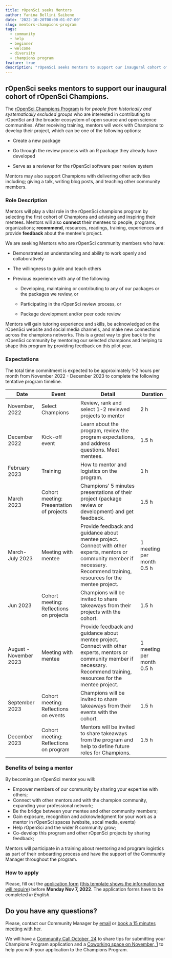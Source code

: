 ```yaml
---
title: rOpenSci seeks Mentors 
author: Yanina Bellini Saibene
date: '2022-10-20T00:00:01-07:00'
slug: mentors-champions-program
tags:
  - community
  - help
  - beginner
  - welcome
  - diversity
  - champions program
feature: true  
description: "rOpenSci seeks mentors to support our inaugural cohort of rOpenSci Champions. Could you offer insight and advice to our selected champions? Learn the details and express your interest." 
---
```




## rOpenSci seeks mentors to support our inaugural cohort of rOpenSci Champions.


The [rOpenSci Champions Program](/champions/) is for _people from historically and systematically excluded groups_ who are interested in contributing to rOpenSci and the broader ecosystem of open source and open science communities. After receiving training, mentors will work with Champions to develop their project, which can be one of the following options:

* Create a new package

* Go through the review process with an R package they already have developed

* Serve as a reviewer for the rOpenSci  software peer review system

Mentors may also support Champions with delivering other activities including; giving a talk, writing blog posts, and teaching other community members.

### Role Description

Mentors will play a vital role in the rOpenSci champions program by selecting the first cohort of Champions and advising and inspiring their mentees. Mentors will also __connect__ their mentees to people, programs, organizations; __recommend__, resources, readings, training, experiences and provide __feedback__ about the mentee's project.

We are seeking Mentors who are rOpenSci community members who have:

* Demonstrated an understanding and ability to work openly and collaboratively

* The willingness to guide and teach others

* Previous experience with any of the following: 

  * Developing, maintaining or contributing to any of our packages or the packages we review, or
  
  * Participating in the rOpenSci review process, or 
  
  * Package development and/or peer code review

Mentors will gain tutoring experience and skills, be acknowledged on the rOpenSci website and social media channels, and make new connections across the champions networks. This is a great way to give back to the rOpenSci community by mentoring our selected champions and helping to shape this program by providing feedback on this pilot year. 

### Expectations

The total time commitment is expected to be approximately 1-2 hours per month from November 2022 - December 2023 to complete the following tentative program timeline.


|Date|Event|Detail|Duration|
|----|-----|------|--------|
|November, 2022|Select Champions |Review, rank and select 1-2 reviewed projects to mentor|2 h|
|December 2022|Kick-off event|Learn about the program, review the program expectations, and address questions. Meet mentees.|1.5 h|
|February 2023|Training|How to mentor and logistics on the program.|1 h|
|March 2023|Cohort meeting: Presentation of projects|Champions' 5 minutes presentations of their project (package review or development) and get feedback.|1.5 h|
|March-July 2023|Meeting with mentee|Provide feedback and guidance about mentee project.  Connect with other experts, mentors or community member if necessary. Recommend training, resources for the mentee project.|1 meeting per month 0.5 h|
|Jun 2023|Cohort meeting: Reflections on projects|Champions will be invited to share takeaways from their projects with the cohort.|1.5 h|
|August - November 2023|Meeting with mentee|Provide feedback and guidance about mentee project.  Connect with other experts, mentors or community member if necessary. Recommend training, resources for the mentee project. |1 meeting per month 0.5 h|
|September 2023|Cohort meeting: Reflections on events|Champions will be invited to share takeaways from their events with the cohort.|1.5 h|
|December 2023|Cohort meeting: Reflections on program|Mentors will be invited to share takeaways from the program and help to define future roles for Champions.|1.5 h


### Benefits of being a mentor

By becoming an rOpenSci mentor you will:

* Empower members of our community by sharing your expertise with others; 
* Connect with other mentors and with the champion community, expanding your professional network;
* Be the bridge between your mentee and other community members;
* Gain exposure, recognition and acknowledgment for your work as a mentor in rOpenSci spaces (website, socal media, events)
* Help rOpenSci and the wider R community grow;
* Co-develop this program and other rOpenSci projects by sharing feedback;

Mentors will participate in a training about mentoring and program logistics as part of their onboarding process and have the support of the Community Manager throughout the program.


### How to apply
Please, fill out the [application form](https://airtable.com/shrlrLdQbb4wphosK) ([this template shows the information we will require]()) before __Monday Nov 7, 2022__. The application forms have to be completed _in English_.


## Do you have any questions? 

Please, contact our Community Manager by [email](mailto:yabellini@ropensci.org) or [book a 15 minutes meeting with her](https://calendly.com/yabellini-ropensci/15min).

We will have a [Community Call October, 24](/commcalls/oct2022-champions/) to share tips for submitting your Champions Program application and a [Coworking space on November, 1](/events/coworking-2022-11/) to help you with your application to the Champions Program.
